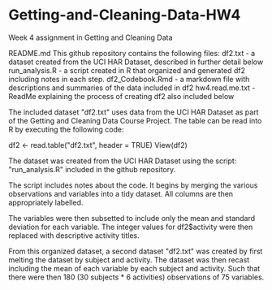 # Getting-and-Cleaning-Data-HW4
Week 4 assignment in Getting and Cleaning Data

README.md
This github repository contains the following files:
df2.txt - a dataset created from the UCI HAR Dataset, described in further detail below
run_analysis.R - a script created in R that organized and generated df2 including notes in each step. 
df2_Codebook.Rmd - a markdown file with descriptions and summaries of the data included in df2
hw4.read.me.txt - ReadMe explaining the process of creating df2 also included below


The included dataset "df2.txt" uses data from the UCI HAR Dataset as part of the 
Getting and Cleaning Data Course Project. The table can be read into R by 
executing the following code:

df2 <- read.table("df2.txt", header = TRUE) 
View(df2)

The dataset was created from the UCI HAR Dataset using the script:
"run_analysis.R" included in the github repository. 

The script includes notes about the code. It begins by merging the various
observations and variables into a tidy dataset. All columns are then 
appropriately labelled. 

The variables were then subsetted to include only the mean and standard 
deviation for each variable. The integer values for df2$activity were then 
replaced with descriptive activity titles. 

From this organized dataset, a second dataset "df2.txt" was created by first 
melting the dataset by subject and activity. The dataset was then recast
including the mean of each variable by each subject and activity. Such that 
there were then 180 (30 subjects * 6 activities) observations of 75 variables. 
